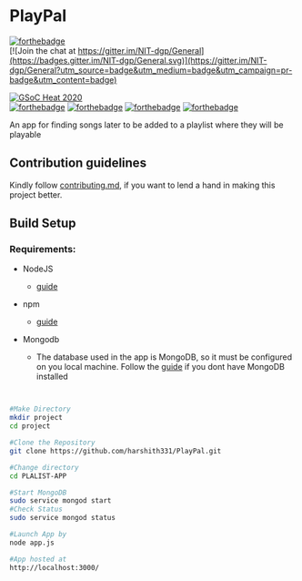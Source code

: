 # PlayPal
[![forthebadge](https://forthebadge.com/images/badges/made-with-javascript.svg)](https://forthebadge.com)
<br>
[![Join the chat at https://gitter.im/NIT-dgp/General](https://badges.gitter.im/NIT-dgp/General.svg)](https://gitter.im/NIT-dgp/General?utm_source=badge&utm_medium=badge&utm_campaign=pr-badge&utm_content=badge)

[![GSoC Heat 2020](https://img.shields.io/badge/GSoC%20Heat-2019-orange.svg)](https://nitdgpos.github.io/gsoc_heat)
<br>
[![forthebadge](https://forthebadge.com/images/badges/uses-html.svg)](https://forthebadge.com)
[![forthebadge](https://forthebadge.com/images/badges/uses-css.svg)](https://forthebadge.com)
[![forthebadge](https://forthebadge.com/images/badges/uses-js.svg)](https://forthebadge.com)
[![forthebadge](https://forthebadge.com/images/badges/uses-git.svg)](https://forthebadge.com)


An app for finding songs later to be added to a playlist where they will be playable

## Contribution guidelines
Kindly follow [contributing.md](contributing.md), if you want to lend a hand in making this project better.

## Build Setup

### Requirements:

* NodeJS
   - [guide](https://nodejs.org/en/download/)
 
* npm
   - [guide](https://docs.npmjs.com/cli/install)
 
* Mongodb
  - The database used in the app is MongoDB, so it must be configured on you local machine. Follow the [guide](https://docs.mongodb.com/manual/administration/install-on-linux/) if you dont have MongoDB installed

```bash


#Make Directory 
mkdir project
cd project

#Clone the Repository
git clone https://github.com/harshith331/PlayPal.git

#Change directory
cd PLALIST-APP

#Start MongoDB
sudo service mongod start
#Check Status
sudo service mongod status

#Launch App by
node app.js

#App hosted at 
http://localhost:3000/
